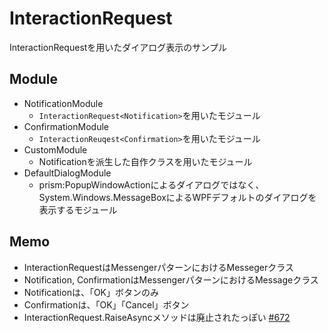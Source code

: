  # InteractionRequest

InteractionRequestを用いたダイアログ表示のサンプル

## Module

- NotificationModule
    - `InteractionRequest<Notification>`を用いたモジュール
- ConfirmationModule
    - `InteractionReuqest<Confirmation>`を用いたモジュール
- CustomModule
    - Notificationを派生した自作クラスを用いたモジュール
- DefaultDialogModule
    - prism:PopupWindowActionによるダイアログではなく、System.Windows.MessageBoxによるWPFデフォルトのダイアログを表示するモジュール

## Memo

- InteractionRequestはMessengerパターンにおけるMessegerクラス
- Notification, ConfirmationはMessengerパターンにおけるMessageクラス
- Notificationは、「OK」ボタンのみ
- Confirmationは、「OK」「Cancel」ボタン
- InteractionRequest.RaiseAsyncメソッドは廃止されたっぽい [#672](https://github.com/PrismLibrary/Prism/issues/678)
